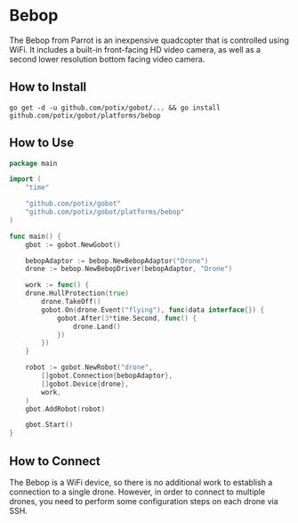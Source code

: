 # Bebop

The Bebop from Parrot is an inexpensive quadcopter that is controlled using WiFi. It includes a built-in front-facing HD video camera, as well as a second lower resolution bottom facing video camera.


## How to Install
```
go get -d -u github.com/potix/gobot/... && go install github.com/potix/gobot/platforms/bebop
```

## How to Use
```go
package main

import (
	"time"

	"github.com/potix/gobot"
	"github.com/potix/gobot/platforms/bebop"
)

func main() {
	gbot := gobot.NewGobot()

	bebopAdaptor := bebop.NewBebopAdaptor("Drone")
	drone := bebop.NewBebopDriver(bebopAdaptor, "Drone")

	work := func() {
    drone.HullProtection(true)
		drone.TakeOff()
		gobot.On(drone.Event("flying"), func(data interface{}) {
			gobot.After(3*time.Second, func() {
				drone.Land()
			})
		})
	}

	robot := gobot.NewRobot("drone",
		[]gobot.Connection{bebopAdaptor},
		[]gobot.Device{drone},
		work,
	)
	gbot.AddRobot(robot)

	gbot.Start()
}
```

## How to Connect

The Bebop is a WiFi device, so there is no additional work to establish a connection to a single drone. However, in order to connect to multiple drones, you need to perform some configuration steps on each drone via SSH.
